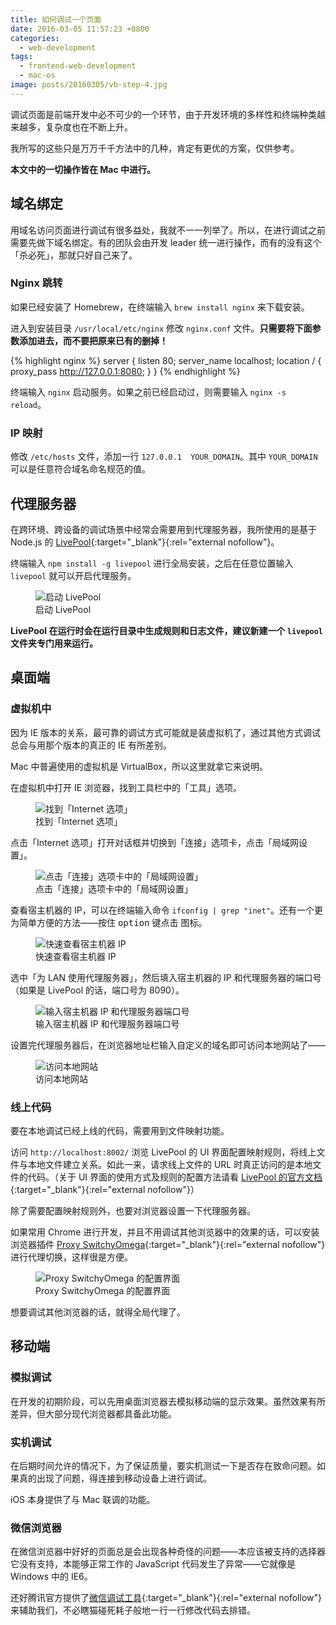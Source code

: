 ```yaml
---
title: 如何调试一个页面
date: 2016-03-05 11:57:23 +0800
categories:
  - web-development
tags:
  - frontend-web-development
  - mac-os
image: posts/20160305/vb-step-4.jpg
---
```


调试页面是前端开发中必不可少的一个环节，由于开发环境的多样性和终端种类越来越多，复杂度也在不断上升。

我所写的这些只是万万千千方法中的几种，肯定有更优的方案，仅供参考。

**本文中的一切操作皆在 Mac 中进行。**

## 域名绑定

用域名访问页面进行调试有很多益处，我就不一一列举了。所以，在进行调试之前需要先做下域名绑定。有的团队会由开发 leader 统一进行操作，而有的没有这个「杀必死」，那就只好自己来了。

### Nginx 跳转

如果已经安装了 Homebrew，在终端输入 `brew install nginx` 来下载安装。

进入到安装目录 `/usr/local/etc/nginx` 修改 `nginx.conf` 文件。**只需要将下面参数添加进去，而不要把原来已有的删掉！**

{% highlight nginx %}
server {
  listen 80;
  server_name localhost;
  location / {
    proxy_pass http://127.0.0.1:8080;
  }
}
{% endhighlight %}

终端输入 `nginx` 启动服务。如果之前已经启动过，则需要输入 `nginx -s reload`。

### IP 映射

修改 `/etc/hosts` 文件，添加一行 `127.0.0.1  YOUR_DOMAIN`。其中 `YOUR_DOMAIN` 可以是任意符合域名命名规范的值。

## 代理服务器

在跨环境、跨设备的调试场景中经常会需要用到代理服务器，我所使用的是基于 Node.js 的 [LivePool][lp-url]{:target="_blank"}{:rel="external nofollow"}。

终端输入 `npm install -g livepool` 进行全局安装，之后在任意位置输入 `livepool` 就可以开启代理服务。

<figure>
  <img src="{{ 'posts/20160305/start-livepool.jpg' | asset_path }}" alt="启动 LivePool">
  <figcaption>启动 LivePool</figcaption>
</figure>

**LivePool 在运行时会在运行目录中生成规则和日志文件，建议新建一个 `livepool` 文件夹专门用来运行。**

## 桌面端

### 虚拟机中

因为 IE 版本的关系，最可靠的调试方式可能就是装虚拟机了，通过其他方式调试总会与用那个版本的真正的 IE 有所差别。

Mac 中普遍使用的虚拟机是 VirtualBox，所以这里就拿它来说明。

在虚拟机中打开 IE 浏览器，找到工具栏中的「工具」选项。

<figure>
  <img src="{{ 'posts/20160305/vb-step-1.jpg' | asset_path }}" alt="找到「Internet 选项」">
  <figcaption>找到「Internet 选项」</figcaption>
</figure>

点击「Internet 选项」打开对话框并切换到「连接」选项卡，点击「局域网设置」。

<figure>
  <img src="{{ 'posts/20160305/vb-step-2.jpg' | asset_path }}" alt="点击「连接」选项卡中的「局域网设置」">
  <figcaption>点击「连接」选项卡中的「局域网设置」</figcaption>
</figure>

查看宿主机器的 IP，可以在终端输入命令 `ifconfig | grep "inet"`。还有一个更为简单方便的方法——按住 <kbd>option</kbd> 键点击 <i class="fa fa-wifi"></i> 图标。

<figure>
  <img src="{{ 'posts/20160305/check-ip.jpg' | asset_path }}" alt="快速查看宿主机器 IP">
  <figcaption>快速查看宿主机器 IP</figcaption>
</figure>

选中「为 LAN 使用代理服务器」，然后填入宿主机器的 IP 和代理服务器的端口号（如果是 LivePool 的话，端口号为 8090）。

<figure>
  <img src="{{ 'posts/20160305/vb-step-3.jpg' | asset_path }}" alt="输入宿主机器 IP 和代理服务器端口号">
  <figcaption>输入宿主机器 IP 和代理服务器端口号</figcaption>
</figure>

设置完代理服务器后，在浏览器地址栏输入自定义的域名即可访问本地网站了——

<figure>
  <img src="{{ 'posts/20160305/vb-step-4.jpg' | asset_path }}" alt="访问本地网站">
  <figcaption>访问本地网站</figcaption>
</figure>

### 线上代码

要在本地调试已经上线的代码，需要用到文件映射功能。

访问 `http://localhost:8002/` 浏览 LivePool 的 UI 界面配置映射规则，将线上文件与本地文件建立关系。如此一来，请求线上文件的 URL 时真正访问的是本地文件的代码。（关于 UI 界面的使用方式及规则的配置方法请看 [LivePool 的官方文档][lp-url]{:target="_blank"}{:rel="external nofollow"}）

除了需要配置映射规则外，也要对浏览器设置一下代理服务器。

如果常用 Chrome 进行开发，并且不用调试其他浏览器中的效果的话，可以安装浏览器插件 [Proxy SwitchyOmega](https://chrome.google.com/webstore/detail/proxy-switchyomega/padekgcemlokbadohgkifijomclgjgif){:target="_blank"}{:rel="external nofollow"} 进行代理切换，这样很是方便。

<figure>
  <img src="{{ 'posts/20160305/switchyomega.png' | asset_path }}" alt="Proxy SwitchyOmega 的配置界面">
  <figcaption>Proxy SwitchyOmega 的配置界面</figcaption>
</figure>

想要调试其他浏览器的话，就得全局代理了。

## 移动端

### 模拟调试

在开发的初期阶段，可以先用桌面浏览器去模拟移动端的显示效果。虽然效果有所差异，但大部分现代浏览器都具备此功能。

### 实机调试

在后期时间允许的情况下，为了保证质量，要实机测试一下是否存在致命问题。如果真的出现了问题，得连接到移动设备上进行调试。

iOS 本身提供了与 Mac 联调的功能。

### 微信浏览器

在微信浏览器中好好的页面总是会出现各种奇怪的问题——本应该被支持的选择器它没有支持，本能够正常工作的 JavaScript 代码发生了异常——它就像是 Windows 中的 IE6。

还好腾讯官方提供了[微信调试工具](http://blog.qqbrowser.cc){:target="_blank"}{:rel="external nofollow"}来辅助我们，不必瞎猫碰死耗子般地一行一行修改代码去排错。

[lp-url]: http://rehorn.github.io/livepool/

